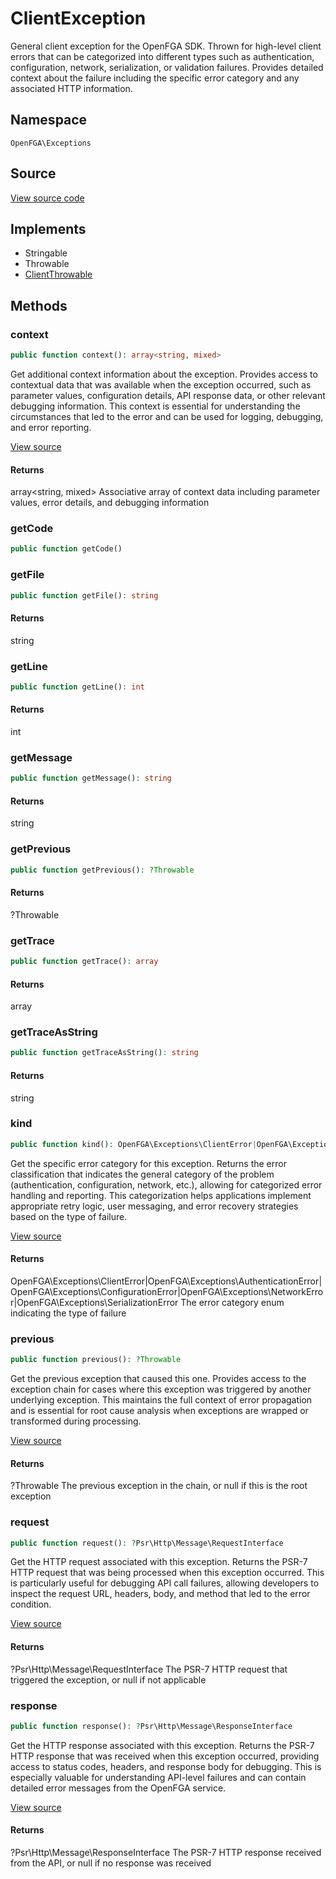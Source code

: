 # ClientException

General client exception for the OpenFGA SDK. Thrown for high-level client errors that can be categorized into different types such as authentication, configuration, network, serialization, or validation failures. Provides detailed context about the failure including the specific error category and any associated HTTP information.

## Namespace
`OpenFGA\Exceptions`

## Source
[View source code](https://github.com/evansims/openfga-php/blob/main/src/Exceptions/ClientException.php)

## Implements
* Stringable
* Throwable
* [ClientThrowable](ClientThrowable.md)



## Methods
### context


```php
public function context(): array<string, mixed>
```

Get additional context information about the exception. Provides access to contextual data that was available when the exception occurred, such as parameter values, configuration details, API response data, or other relevant debugging information. This context is essential for understanding the circumstances that led to the error and can be used for logging, debugging, and error reporting.

[View source](https://github.com/evansims/openfga-php/blob/main/src/Exceptions/ExceptionTrait.php#L32)


#### Returns
array&lt;string, mixed&gt;
 Associative array of context data including parameter values, error details, and debugging information

### getCode


```php
public function getCode()
```





### getFile


```php
public function getFile(): string
```




#### Returns
string

### getLine


```php
public function getLine(): int
```




#### Returns
int

### getMessage


```php
public function getMessage(): string
```




#### Returns
string

### getPrevious


```php
public function getPrevious(): ?Throwable
```




#### Returns
?Throwable

### getTrace


```php
public function getTrace(): array
```




#### Returns
array

### getTraceAsString


```php
public function getTraceAsString(): string
```




#### Returns
string

### kind


```php
public function kind(): OpenFGA\Exceptions\ClientError|OpenFGA\Exceptions\AuthenticationError|OpenFGA\Exceptions\ConfigurationError|OpenFGA\Exceptions\NetworkError|OpenFGA\Exceptions\SerializationError
```

Get the specific error category for this exception. Returns the error classification that indicates the general category of the problem (authentication, configuration, network, etc.), allowing for categorized error handling and reporting. This categorization helps applications implement appropriate retry logic, user messaging, and error recovery strategies based on the type of failure.

[View source](https://github.com/evansims/openfga-php/blob/main/src/Exceptions/ExceptionTrait.php#L40)


#### Returns
OpenFGA\Exceptions\ClientError&#124;OpenFGA\Exceptions\AuthenticationError&#124;OpenFGA\Exceptions\ConfigurationError&#124;OpenFGA\Exceptions\NetworkError&#124;OpenFGA\Exceptions\SerializationError
 The error category enum indicating the type of failure

### previous


```php
public function previous(): ?Throwable
```

Get the previous exception that caused this one. Provides access to the exception chain for cases where this exception was triggered by another underlying exception. This maintains the full context of error propagation and is essential for root cause analysis when exceptions are wrapped or transformed during processing.

[View source](https://github.com/evansims/openfga-php/blob/main/src/Exceptions/ExceptionTrait.php#L48)


#### Returns
?Throwable
 The previous exception in the chain, or null if this is the root exception

### request


```php
public function request(): ?Psr\Http\Message\RequestInterface
```

Get the HTTP request associated with this exception. Returns the PSR-7 HTTP request that was being processed when this exception occurred. This is particularly useful for debugging API call failures, allowing developers to inspect the request URL, headers, body, and method that led to the error condition.

[View source](https://github.com/evansims/openfga-php/blob/main/src/Exceptions/ExceptionTrait.php#L56)


#### Returns
?Psr\Http\Message\RequestInterface
 The PSR-7 HTTP request that triggered the exception, or null if not applicable

### response


```php
public function response(): ?Psr\Http\Message\ResponseInterface
```

Get the HTTP response associated with this exception. Returns the PSR-7 HTTP response that was received when this exception occurred, providing access to status codes, headers, and response body for debugging. This is especially valuable for understanding API-level failures and can contain detailed error messages from the OpenFGA service.

[View source](https://github.com/evansims/openfga-php/blob/main/src/Exceptions/ExceptionTrait.php#L64)


#### Returns
?Psr\Http\Message\ResponseInterface
 The PSR-7 HTTP response received from the API, or null if no response was received

